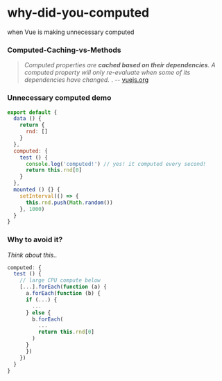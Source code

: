 # why-did-you-computed
when Vue is making unnecessary computed

### Computed-Caching-vs-Methods

> *Computed properties are **cached based on their dependencies**. A computed property will only re-evaluate when some of its dependencies have changed.* . -- <a href="https://vuejs.org/v2/guide/computed.html#Computed-Caching-vs-Methods">vuejs.org</a>

### Unnecessary computed demo

```vue.js
export default {
  data () {
    return {
      rnd: []
    }
  },
  computed: {
    test () {
      console.log('computed!') // yes! it computed every second!
      return this.rnd[0]
    }
  },
  mounted () {} {
    setInterval(() => {
      this.rnd.push(Math.random())
    }, 1000)
  }
}
```

### Why to avoid it?

*Think about this..*

```vue.js
computed: {
  test () {
    // large CPU compute below
    [...].forEach(function (a) {
      a.forEach(function (b) {
      if (...) {
        ...
      } else {
        b.forEach(
          ...
          return this.rnd[0]
        )
      }
      })
    })
  }
}
```
